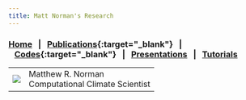 ```yaml
---
title: Matt Norman's Research
---
```


### [Home](https://mrnorman.github.io)&nbsp;&nbsp;&nbsp;|&nbsp;&nbsp;&nbsp;[Publications](https://scholar.google.com/citations?user=rfPcopcAAAAJ&hl=en){:target="_blank"}&nbsp;&nbsp;&nbsp;|&nbsp;&nbsp;&nbsp;[Codes](https://github.com/mrnorman?tab=repositories){:target="_blank"}&nbsp;&nbsp;&nbsp;|&nbsp;&nbsp;&nbsp;[Presentations]()&nbsp;&nbsp;&nbsp;|&nbsp;&nbsp;&nbsp;[Tutorials]()

<table cellpadding=0 cellspacing=5 border=0>
<tr>
  <td>
    <img src="https://mrnorman.github.io/norman-200.jpg" align="top">
  </td>
  <td>
    Matthew R. Norman</span><br />
    Computational Climate Scientist
  </td>
</tr>
</table>
    

